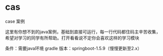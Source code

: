 # cas
case 案例

这里有你想不到的java案例，基础到直接可运行，每一行代码都住码主辛苦收集，希望对学习的同学有所帮助。打开看看说不定你会喜欢这样的学习模块

条件：需要java环境 gradle
版本：springboot-1.5.9（慢慢更新至2.x）
